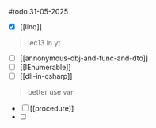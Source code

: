 #todo 
31-05-2025
- [x] [[linq]]
> lec13 in yt



- [ ] [[annonymous-obj-and-func-and-dto]]
- [ ] [[IEnumerable]]
- [ ] [[dll-in-csharp]]
> better use `var`

- [ ] [[procedure]]
- [ ]  